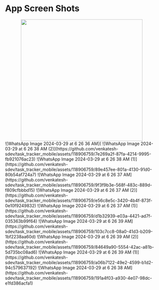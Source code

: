 # App Screen Shots


<div align="center">
    <img src="(https://github.com/venkatesh-sdev/task_tracker_mobile/assets/118906759/d4d28f7f-f7a2-43f3-8aec-4ebca097ee86))" width="400px"</img> 
</div>
![WhatsApp Image 2024-03-29 at 6 26 36 AM](
![WhatsApp Image 2024-03-29 at 6 26 38 AM (2)](https://github.com/venkatesh-sdev/task_tracker_mobile/assets/118906759/7e269a2f-87fa-4214-9995-fb921076ac23)
![WhatsApp Image 2024-03-29 at 6 26 38 AM (1)](https://github.com/venkatesh-sdev/task_tracker_mobile/assets/118906759/89e457ee-801a-4130-91d0-80b54af724a7)
![WhatsApp Image 2024-03-29 at 6 26 37 AM](https://github.com/venkatesh-sdev/task_tracker_mobile/assets/118906759/9f3f9b3e-568f-483c-889d-f809cfbbbd15)
![WhatsApp Image 2024-03-29 at 6 26 37 AM (2)](https://github.com/venkatesh-sdev/task_tracker_mobile/assets/118906759/e56c8e5c-3420-4b4f-873f-0e10f9249832)
![WhatsApp Image 2024-03-29 at 6 26 37 AM (1)](https://github.com/venkatesh-sdev/task_tracker_mobile/assets/118906759/d1b32939-e03a-4421-ad7f-035363b99f64)
![WhatsApp Image 2024-03-29 at 6 26 39 AM](https://github.com/venkatesh-sdev/task_tracker_mobile/assets/118906759/103c7cc8-08a0-41d3-b209-1bf2238aa60d)
![WhatsApp Image 2024-03-29 at 6 26 39 AM (2)](https://github.com/venkatesh-sdev/task_tracker_mobile/assets/118906759/84649a90-5554-42ac-a81b-5d735bc08ad6)
![WhatsApp Image 2024-03-29 at 6 26 39 AM (1)](https://github.com/venkatesh-sdev/task_tracker_mobile/assets/118906759/a06b7122-49e2-4599-b1d2-94c579637192)
![WhatsApp Image 2024-03-29 at 6 26 38 AM](https://github.com/venkatesh-sdev/task_tracker_mobile/assets/118906759/191a4f03-a930-4e07-98dc-e1fd386acfa1)
